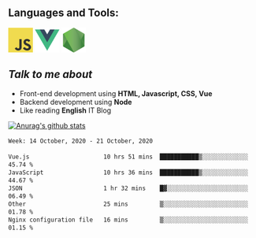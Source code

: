 ## **Languages and Tools:**      
<code><img height="50" src="https://raw.githubusercontent.com/github/explore/80688e429a7d4ef2fca1e82350fe8e3517d3494d/topics/javascript/javascript.png"></code>
<code><img height="50"  src="https://raw.githubusercontent.com/github/explore/80688e429a7d4ef2fca1e82350fe8e3517d3494d/topics/vue/vue.png"></code>
<code><img height="50"  src="https://raw.githubusercontent.com/github/explore/80688e429a7d4ef2fca1e82350fe8e3517d3494d/topics/nodejs/nodejs.png"></code>

## *Talk to me about*
- Front-end development using **HTML, Javascript, CSS, Vue**
- Backend development using **Node**
- Like reading **English** IT Blog    

[![Anurag's github stats](https://github-readme-stats.vercel.app/api?username=qdi5)](https://github.com/anuraghazra/github-readme-stats)    

<!--START_SECTION:waka-->
```text
Week: 14 October, 2020 - 21 October, 2020

Vue.js                     10 hrs 51 mins  ███████████▒░░░░░░░░░░░░░   45.74 % 
JavaScript                 10 hrs 36 mins  ███████████▒░░░░░░░░░░░░░   44.67 % 
JSON                       1 hr 32 mins    █▓░░░░░░░░░░░░░░░░░░░░░░░   06.49 % 
Other                      25 mins         ▒░░░░░░░░░░░░░░░░░░░░░░░░   01.78 % 
Nginx configuration file   16 mins         ▒░░░░░░░░░░░░░░░░░░░░░░░░   01.15 % 
```
<!--END_SECTION:waka-->
